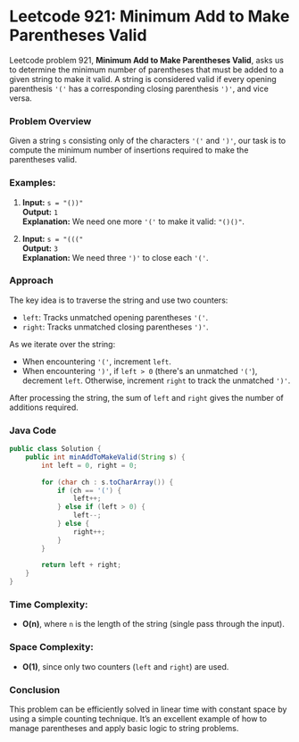 # Leetcode 921: Minimum Add to Make Parentheses Valid

Leetcode problem 921, **Minimum Add to Make Parentheses Valid**, asks us to determine the minimum number of parentheses that must be added to a given string to make it valid. A string is considered valid if every opening parenthesis `'('` has a corresponding closing parenthesis `')'`, and vice versa.

### Problem Overview
Given a string `s` consisting only of the characters `'('` and `')'`, our task is to compute the minimum number of insertions required to make the parentheses valid.

### Examples:
1. **Input:** `s = "())"`  
   **Output:** `1`  
   **Explanation:** We need one more `'('` to make it valid: `"()()"`.

2. **Input:** `s = "((("`  
   **Output:** `3`  
   **Explanation:** We need three `')'` to close each `'('`.

### Approach

The key idea is to traverse the string and use two counters:
- `left`: Tracks unmatched opening parentheses `'('`.
- `right`: Tracks unmatched closing parentheses `')'`.

As we iterate over the string:
- When encountering `'('`, increment `left`.
- When encountering `')'`, if `left > 0` (there's an unmatched `'('`), decrement `left`. Otherwise, increment `right` to track the unmatched `')'`.

After processing the string, the sum of `left` and `right` gives the number of additions required.

### Java Code

```java
public class Solution {
    public int minAddToMakeValid(String s) {
        int left = 0, right = 0;
        
        for (char ch : s.toCharArray()) {
            if (ch == '(') {
                left++;
            } else if (left > 0) {
                left--;
            } else {
                right++;
            }
        }
        
        return left + right;
    }
}
```

### Time Complexity: 
- **O(n)**, where `n` is the length of the string (single pass through the input).
  
### Space Complexity:
- **O(1)**, since only two counters (`left` and `right`) are used.

### Conclusion
This problem can be efficiently solved in linear time with constant space by using a simple counting technique. It’s an excellent example of how to manage parentheses and apply basic logic to string problems.